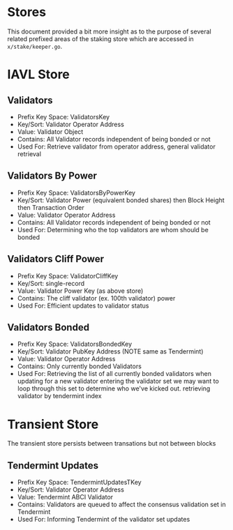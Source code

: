 # Stores

This document provided a bit more insight as to the purpose of several related
prefixed areas of the staking store which are accessed in `x/stake/keeper.go`.

# IAVL Store 

## Validators
 - Prefix Key Space:    ValidatorsKey
 - Key/Sort:            Validator Operator Address
 - Value:               Validator Object
 - Contains:            All Validator records independent of being bonded or not
 - Used For:            Retrieve validator from operator address, general validator retrieval

## Validators By Power
 - Prefix Key Space:    ValidatorsByPowerKey
 - Key/Sort:            Validator Power (equivalent bonded shares) then Block
                        Height then Transaction Order
 - Value:               Validator Operator Address
 - Contains:            All Validator records independent of being bonded or not
 - Used For:            Determining who the top validators are whom should be bonded

## Validators Cliff Power
 - Prefix Key Space:    ValidatorCliffKey
 - Key/Sort:            single-record
 - Value:               Validator Power Key (as above store)
 - Contains:            The cliff validator (ex. 100th validator) power
 - Used For:            Efficient updates to validator status

## Validators Bonded
 - Prefix Key Space:    ValidatorsBondedKey
 - Key/Sort:            Validator PubKey Address (NOTE same as Tendermint)
 - Value:               Validator Operator Address
 - Contains:            Only currently bonded Validators
 - Used For:            Retrieving the list of all currently bonded validators when updating
                        for a new validator entering the validator set we may want to loop
                        through this set to determine who we've kicked out.
                        retrieving validator by tendermint index

# Transient Store 

The transient store persists between transations but not between blocks 

## Tendermint Updates
 - Prefix Key Space:    TendermintUpdatesTKey
 - Key/Sort:            Validator Operator Address
 - Value:               Tendermint ABCI Validator
 - Contains:            Validators are queued to affect the consensus validation set in Tendermint
 - Used For:            Informing Tendermint of the validator set updates
